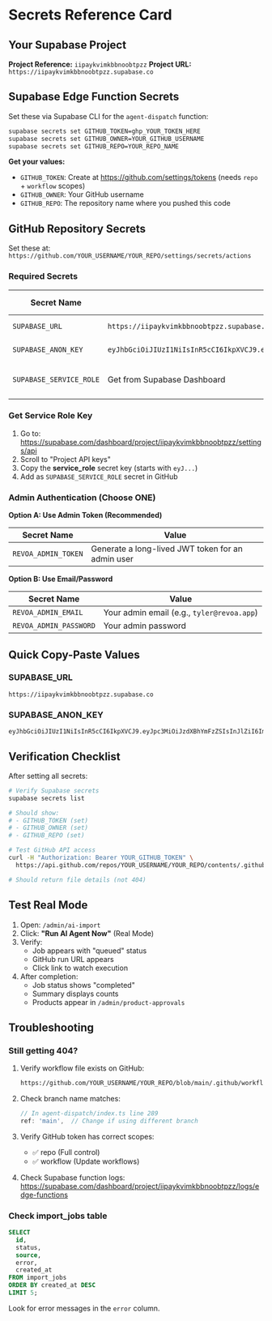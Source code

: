 # Secrets Reference Card

## Your Supabase Project

**Project Reference:** `iipaykvimkbbnoobtpzz`
**Project URL:** `https://iipaykvimkbbnoobtpzz.supabase.co`

## Supabase Edge Function Secrets

Set these via Supabase CLI for the `agent-dispatch` function:

```bash
supabase secrets set GITHUB_TOKEN=ghp_YOUR_TOKEN_HERE
supabase secrets set GITHUB_OWNER=YOUR_GITHUB_USERNAME
supabase secrets set GITHUB_REPO=YOUR_REPO_NAME
```

**Get your values:**
- `GITHUB_TOKEN`: Create at https://github.com/settings/tokens (needs `repo` + `workflow` scopes)
- `GITHUB_OWNER`: Your GitHub username
- `GITHUB_REPO`: The repository name where you pushed this code

## GitHub Repository Secrets

Set these at: `https://github.com/YOUR_USERNAME/YOUR_REPO/settings/secrets/actions`

### Required Secrets

| Secret Name | Value | Where to Find |
|------------|-------|---------------|
| `SUPABASE_URL` | `https://iipaykvimkbbnoobtpzz.supabase.co` | Already known |
| `SUPABASE_ANON_KEY` | `eyJhbGciOiJIUzI1NiIsInR5cCI6IkpXVCJ9.eyJpc3MiOiJzdXBhYmFzZSIsInJlZiI6ImlpcGF5a3ZpbWtiYm5vb2J0cHp6Iiwicm9sZSI6ImFub24iLCJpYXQiOjE3NDIxNjU4MTgsImV4cCI6MjA1Nzc0MTgxOH0.qjJd6vbFZMHiTR7IA8IGtVxAzFuPbR5YHcAtLTSlUlA` | Already in .env |
| `SUPABASE_SERVICE_ROLE` | Get from Supabase Dashboard | See below ⬇️ |

### Get Service Role Key

1. Go to: https://supabase.com/dashboard/project/iipaykvimkbbnoobtpzz/settings/api
2. Scroll to "Project API keys"
3. Copy the **service_role** secret key (starts with `eyJ...`)
4. Add as `SUPABASE_SERVICE_ROLE` secret in GitHub

### Admin Authentication (Choose ONE)

**Option A: Use Admin Token (Recommended)**

| Secret Name | Value |
|------------|-------|
| `REVOA_ADMIN_TOKEN` | Generate a long-lived JWT token for an admin user |

**Option B: Use Email/Password**

| Secret Name | Value |
|------------|-------|
| `REVOA_ADMIN_EMAIL` | Your admin email (e.g., `tyler@revoa.app`) |
| `REVOA_ADMIN_PASSWORD` | Your admin password |

## Quick Copy-Paste Values

### SUPABASE_URL
```
https://iipaykvimkbbnoobtpzz.supabase.co
```

### SUPABASE_ANON_KEY
```
eyJhbGciOiJIUzI1NiIsInR5cCI6IkpXVCJ9.eyJpc3MiOiJzdXBhYmFzZSIsInJlZiI6ImlpcGF5a3ZpbWtiYm5vb2J0cHp6Iiwicm9sZSI6ImFub24iLCJpYXQiOjE3NDIxNjU4MTgsImV4cCI6MjA1Nzc0MTgxOH0.qjJd6vbFZMHiTR7IA8IGtVxAzFuPbR5YHcAtLTSlUlA
```

## Verification Checklist

After setting all secrets:

```bash
# Verify Supabase secrets
supabase secrets list

# Should show:
# - GITHUB_TOKEN (set)
# - GITHUB_OWNER (set)
# - GITHUB_REPO (set)
```

```bash
# Test GitHub API access
curl -H "Authorization: Bearer YOUR_GITHUB_TOKEN" \
  https://api.github.com/repos/YOUR_USERNAME/YOUR_REPO/contents/.github/workflows/import-products.yml

# Should return file details (not 404)
```

## Test Real Mode

1. Open: `/admin/ai-import`
2. Click: **"Run AI Agent Now"** (Real Mode)
3. Verify:
   - Job appears with "queued" status
   - GitHub run URL appears
   - Click link to watch execution
4. After completion:
   - Job status shows "completed"
   - Summary displays counts
   - Products appear in `/admin/product-approvals`

## Troubleshooting

### Still getting 404?

1. Verify workflow file exists on GitHub:
   ```bash
   https://github.com/YOUR_USERNAME/YOUR_REPO/blob/main/.github/workflows/import-products.yml
   ```

2. Check branch name matches:
   ```typescript
   // In agent-dispatch/index.ts line 289
   ref: 'main',  // Change if using different branch
   ```

3. Verify GitHub token has correct scopes:
   - ✅ repo (Full control)
   - ✅ workflow (Update workflows)

4. Check Supabase function logs:
   https://supabase.com/dashboard/project/iipaykvimkbbnoobtpzz/logs/edge-functions

### Check import_jobs table

```sql
SELECT
  id,
  status,
  source,
  error,
  created_at
FROM import_jobs
ORDER BY created_at DESC
LIMIT 5;
```

Look for error messages in the `error` column.
